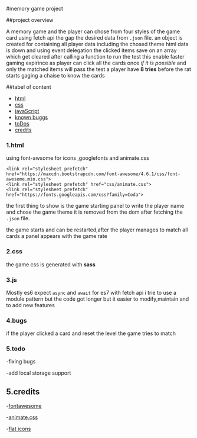 #memory game project

##project overview

   A memory game and the  player can chose from four styles of the game card
   using fetch api the gap the desired data from `.json` file.
   an object is created for containing all player data including the chosed theme html
    data is down and  using event delegation the clicked items save on an array which get 
    cleared after calling a function to run the test this enable faster gaming  expirince 
    as player can click all the cards once _if it is possible_ and only the matched items will
    pass the test a player have **8 tries** before the rat starts gaging a chaise to know the cards   
       
##tabel of content
* [html](#1-html)
* [css](#2-css)
* [javaScript](#3-js)
* [known buggs](#4-bugs)
* [toDos](#5-todo)
* [credits](#5-credits)

### 1.html
using font-awsome for icons ,googlefonts and animate.css

    <link rel="stylesheet prefetch" href="https://maxcdn.bootstrapcdn.com/font-awesome/4.6.1/css/font-awesome.min.css">
    <link rel="stylesheet prefetch" href="css/animate.css">
    <link rel="stylesheet prefetch" href="https://fonts.googleapis.com/css?family=Coda">
the first thing to show is the game starting panel to write the player name 
and chose the game theme it is removed from the dom after fetching the `.json` file.

the game starts and can be restarted,after the player manages to match all cards 
a panel appears with  the game rate
### 2.css
the game css is generated with **sass** 

### 3.js
Mostly es6 expect `async` and `await` for es7 with fetch api
i trie to use a module pattern but the code got longer but it easier to modify,maintain 
and to add new features 

### 4.bugs
if the player clicked a card and reset the level the game tries to match

### 5.todo
-fixing bugs

-add local storage support

## 5.credits
 -[fontawesome](https://fontawesome.com/)
   
 -[animate.css](https://daneden.github.io/animate.css/)
        
 -[flat icons](https://www.flaticon.com/)



 


